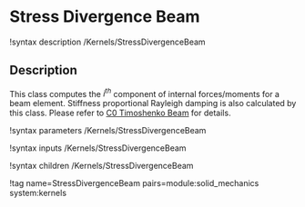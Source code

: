 # Stress Divergence Beam

!syntax description /Kernels/StressDivergenceBeam

## Description

This class computes the $i^{th}$ component of internal forces/moments for a beam element. Stiffness proportional Rayleigh damping is also calculated by this class. Please refer to [C0 Timoshenko Beam](/C0TimoshenkoBeam.md) for details.

!syntax parameters /Kernels/StressDivergenceBeam

!syntax inputs /Kernels/StressDivergenceBeam

!syntax children /Kernels/StressDivergenceBeam

!tag name=StressDivergenceBeam pairs=module:solid_mechanics system:kernels
